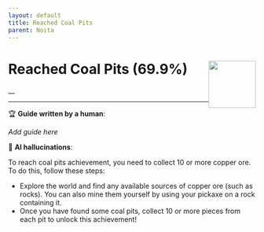 ```yaml
---
layout: default
title: Reached Coal Pits
parent: Noita
---
```


# Reached Coal Pits (69.9%) <img style="float: right;" src="https://cdn.cloudflare.steamstatic.com/steamcommunity/public/images/apps/881100/758f9b900906a4dd07fc120aba01daf5e3851045.jpg" width="96" height="96">

__

***

:trophy: **Guide written by a human**:

_Add guide here_

:robot: **AI hallucinations**:

To reach coal pits achievement, you need to collect 10 or more copper ore. To do this, follow these steps:
- Explore the world and find any available sources of copper ore (such as rocks). You can also mine them yourself by using your pickaxe on a rock containing it.
- Once you have found some coal pits, collect 10 or more pieces from each pit to unlock this achievement!
